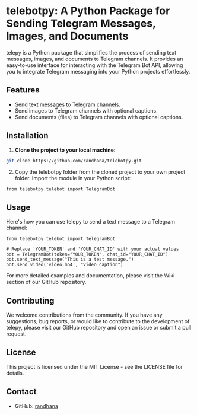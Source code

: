 # telebotpy: A Python Package for Sending Telegram Messages, Images, and Documents

telepy is a Python package that simplifies the process of sending text messages, images, and documents to Telegram channels. It provides an easy-to-use interface for interacting with the Telegram Bot API, allowing you to integrate Telegram messaging into your Python projects effortlessly.

## Features

- Send text messages to Telegram channels.
- Send images to Telegram channels with optional captions.
- Send documents (files) to Telegram channels with optional captions.

## Installation

1. **Clone the project to your local machine:**

```bash
git clone https://github.com/randhana/telebotpy.git
```
2. Copy the telebotpy folder from the cloned project to your own project folder.
Import the module in your Python script:
```shell
from telebotpy.telebot import TelegramBot
```
## Usage
Here's how you can use telepy to send a text message to a Telegram channel:
```shell
from telebotpy.telebot import TelegramBot

# Replace 'YOUR_TOKEN' and 'YOUR_CHAT_ID' with your actual values
bot = TelegramBot(token="YOUR_TOKEN", chat_id="YOUR_CHAT_ID")
bot.send_text_message("This is a test message.")
bot.send_video('video.mp4', "Video caption")

```

For more detailed examples and documentation, please visit the Wiki section of our GitHub repository.

## Contributing
We welcome contributions from the community. If you have any suggestions, bug reports, or would like to contribute to the development of telepy, please visit our GitHub repository and open an issue or submit a pull request.

## License
This project is licensed under the MIT License - see the LICENSE file for details.

## Contact
- GitHub: [randhana](https://github.com/randhana)
